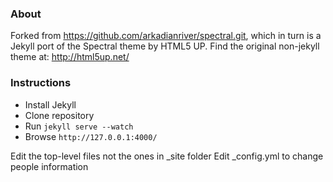 ### About

Forked from https://github.com/arkadianriver/spectral.git,
which in turn is a Jekyll port of the Spectral theme by HTML5 UP.
Find the original non-jekyll theme at: http://html5up.net/

### Instructions

 - Install Jekyll
 - Clone repository
 - Run `jekyll serve --watch`
 - Browse `http://127.0.0.1:4000/`

Edit the top-level files not the ones in _site folder
Edit _config.yml to change people information